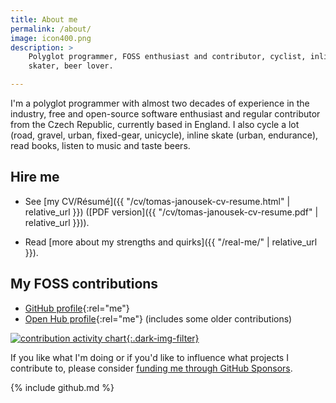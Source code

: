 ```yaml
---
title: About me
permalink: /about/
image: icon400.png
description: >
    Polyglot programmer, FOSS enthusiast and contributor, cyclist, inline
    skater, beer lover.

---
```


I'm a polyglot programmer with almost two decades of experience in the
industry, free and open-source software enthusiast and regular contributor
from the Czech Republic, currently based in England. I also cycle a lot (road,
gravel, urban, fixed-gear, unicycle), inline skate (urban, endurance), read
books, listen to music and taste beers.

## Hire me

* See [my CV/Résumé]({{ "/cv/tomas-janousek-cv-resume.html" | relative_url }})
  ([PDF version]({{ "/cv/tomas-janousek-cv-resume.pdf" | relative_url }})).

* Read [more about my strengths and quirks]({{ "/real-me/" | relative_url }}).

## My FOSS contributions

* [GitHub profile](https://github.com/liskin){:rel="me"}
* [Open Hub profile](https://openhub.net/accounts/Liskni_si){:rel="me"} (includes
  some older contributions)

[![contribution activity chart](https://ghchart.rshah.org/liskin){:.dark-img-filter}](https://github.com/liskin)

If you like what I'm doing or if you'd like to influence what projects I
contribute to, please consider [funding me through GitHub
Sponsors](https://github.com/sponsors/liskin).

{% include github.md %}
